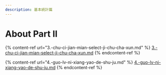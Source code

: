 ```yaml
---
description: 基本統計篇
---
```


# About Part II



{% content-ref url="3.-chu-ci-jian-mian-select-ji-chu-cha-xun.md" %}
[3.-chu-ci-jian-mian-select-ji-chu-cha-xun.md](3.-chu-ci-jian-mian-select-ji-chu-cha-xun.md)
{% endcontent-ref %}

{% content-ref url="4.-guo-lv-ni-xiang-yao-de-shu-ju.md" %}
[4.-guo-lv-ni-xiang-yao-de-shu-ju.md](4.-guo-lv-ni-xiang-yao-de-shu-ju.md)
{% endcontent-ref %}

